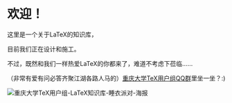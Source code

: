 # 欢迎！

这里是一个关于LaTeX的知识库，

目前我们正在设计和施工。

不过，既然和我们一样热爱LaTeX的你都来了，难道不考虑下莅临……

（非常有爱有问必答齐聚江湖各路人马的）[重庆大学TeX用户组QQ群](http://jq.qq.com/?_wv=1027&k=2HvYu95)里坐一坐？:)


![重庆大学TeX用户组-LaTeX知识库-睡衣派对-海报](https://cloud.githubusercontent.com/assets/8143068/25184003/c4612d4e-254b-11e7-9dcd-b146bc7611c8.png)
